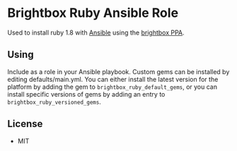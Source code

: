 # Brightbox Ruby Ansible Role

Used to install ruby 1.8 with [Ansible](http://www.ansible.com/) using the [brightbox PPA](https://launchpad.net/~brightbox/+archive/ubuntu/ruby-ng). 

## Using

Include as a role in your Ansible playbook. Custom gems can be installed by editing defaults/main.yml. You can either install the latest version for the platform by adding the gem to `brightbox_ruby_default_gems`, or you can install specific versions of gems by adding an entry to `brightbox_ruby_versioned_gems`.

## License

* MIT
